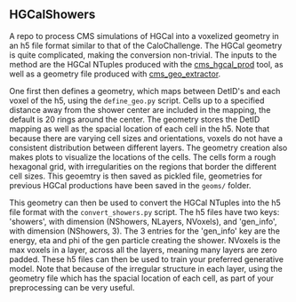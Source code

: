 ## HGCalShowers

A repo to process CMS simulations of HGCal into a voxelized geometry in an h5 file format similar to
that of the CaloChallenge.
The HGCal geometry is quite complicated, making the conversion non-trivial.
The inputs to the method are the HGCal NTuples produced with the
[cms\_hgcal\_prod](https://github.com/DeGeSim/cms_hgcal_prod) tool,
as well as a geometry file produced with
[cms\_geo\_extractor](https://github.com/DeGeSim/cms_geo_extractor). 

One first then defines a geometry, which maps between DetID's and each voxel of
the h5, using the `define_geo.py` script.
Cells up to a specified distance away from the shower center are included in
the mapping, the default is 20 rings around the center. 
The geometry stores the DetID mapping as well as the spacial location of each
cell in the h5. 
Note that because there are varying cell sizes and orientations, voxels do
not have a consistent distribution between different layers.
The geometry creation also makes plots to visualize the locations of the cells.
The cells form a rough hexagonal grid, with irregularities on the regions that
border the different cell sizes. 
This geoemtry is then saved as pickled file, geometries for previous HGCal
productions have been saved in the `geoms/` folder. 

This geometry can then be used to convert the HGCal NTuples into the h5 file
format with the `convert_showers.py` script. 
The h5 files have two keys: 'showers', with dimension (NShowers, NLayers, NVoxels), and 
'gen_info', with dimension (NShowers, 3). 
The 3 entries for the 'gen_info' key are the energy, eta and phi of the gen particle creating the shower. 
NVoxels is the max voxels in a layer, across all the layers, meaning many layers are zero
padded. 
These h5 files can then be used to train your preferred generative model.
Note that because of the irregular structure in each layer, using the geometry
file  which has the spacial location of each cell, as part of your preprocessing can be very useful.

